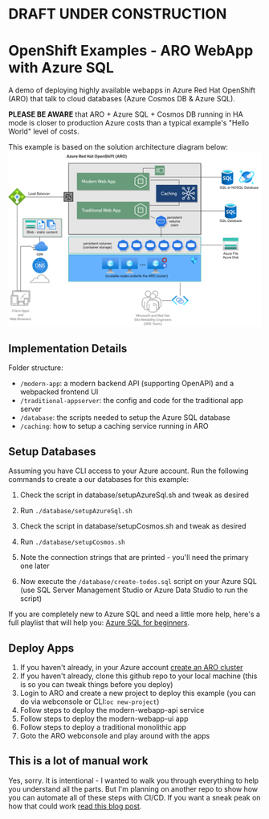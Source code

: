# DRAFT UNDER CONSTRUCTION

# OpenShift Examples - ARO WebApp with Azure SQL
A demo of deploying highly available webapps in Azure Red Hat OpenShift (ARO) that talk to cloud databases (Azure Cosmos DB & Azure SQL).

**PLEASE BE AWARE** that ARO + Azure SQL + Cosmos DB running in HA mode is closer to production Azure costs than a typical example's "Hello World" level of costs.


This example is based on the solution architecture diagram below:
![Diagram](.diagrams/HA-webapps-ARO-SQL.png)

## Implementation Details

Folder structure:

- `/modern-app`: a modern backend API (supporting OpenAPI) and a webpacked frontend UI
- `/traditional-appserver`: the config and code for the traditional app server
- `/database`: the scripts needed to setup the Azure SQL database
- `/caching`: how to setup a caching service running in ARO

## Setup Databases
Assuming you have CLI access to your Azure account. Run the following commands to create a our databases for this example:

1. Check the script in database/setupAzureSql.sh and tweak as desired
2. Run `./database/setupAzureSql.sh`

3. Check the script in database/setupCosmos.sh and tweak as desired
4. Run `./database/setupCosmos.sh`
5. Note the connection strings that are printed - you'll need the primary one later

6. Now execute the `/database/create-todos.sql` script on your Azure SQL (use SQL Server Management Studio or Azure Data Studio to run the script)

If you are completely new to Azure SQL and need a little more help, here's a full playlist that will help you: [Azure SQL for beginners](https://www.youtube.com/playlist?list=PLlrxD0HtieHi5c9-i_Dnxw9vxBY-TqaeN).

## Deploy Apps
1. If you haven't already, in your Azure account [create an ARO cluster](https://docs.microsoft.com/en-us/azure/openshift/tutorial-create-cluster)
2. If you haven't already, clone this github repo to your local machine (this is so you can tweak things before you deploy)
3. Login to ARO and create a new project to deploy this example (you can do via webconsole or CLI:`oc new-project`)
4. Follow steps to deploy the modern-webapp-api service
5. Follow steps to deploy the modern-webapp-ui app
6. Follow steps to deploy a traditional monolithic app
7. Goto the ARO webconsole and play around with the apps

## This is a lot of manual work
Yes, sorry. It is intentional - I wanted to walk you through everything to help you understand all the parts. But I'm planning on another repo to show how you can automate all of these steps with CI/CD. If you want a sneak peak on how that could work [read this blog post](https://developers.redhat.com/blog/2020/09/03/the-present-and-future-of-ci-cd-with-gitops-on-red-hat-openshift/).